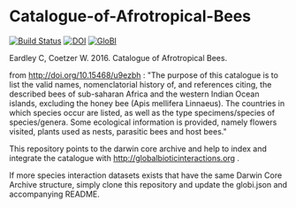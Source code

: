 # Catalogue-of-Afrotropical-Bees
[![Build Status](https://travis-ci.com/globalbioticinteractions/Catalogue-of-Afrotropical-Bees.svg)](https://travis-ci.com/globalbioticinteractions/Catalogue-of-Afrotropical-Bees) [![DOI](https://zenodo.org/badge/DOI/10.5281/zenodo.598171.svg)](https://doi.org/10.5281/zenodo.598171) [![GloBI](http://api.globalbioticinteractions.org/interaction.svg?accordingTo=globi:globalbioticinteractions/Catalogue-of-Afrotropical-Bees)](http://globalbioticinteractions.org/?accordingTo=globi:globalbioticinteractions/Catalogue-of-Afrotropical-Bees)

Eardley C, Coetzer W. 2016. Catalogue of Afrotropical Bees. 

from http://doi.org/10.15468/u9ezbh : "The purpose of this catalogue is to list the valid names, nomenclatorial history of, and references citing, the described bees of sub-saharan Africa and the western Indian Ocean islands, excluding the honey bee (Apis mellifera Linnaeus). The countries in which species occur are listed, as well as the type specimens/species of species/genera. Some ecological information is provided, namely flowers visited, plants used as nests, parasitic bees and host bees."

This repository points to the darwin core archive and help to index and integrate the catalogue with http://globalbioticinteractions.org .

If more species interaction datasets exists that have the same Darwin Core Archive structure, simply clone this repository and update the globi.json and accompanying README.
